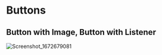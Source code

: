 # Buttons

## Button with Image, Button with Listener

![Screenshot_1672679081](https://user-images.githubusercontent.com/76874409/210261229-b346b49d-755b-4780-a1fd-a3cd6b09be3f.png)
